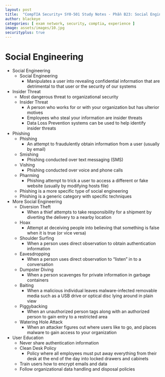 ```yaml
---
layout: post
title:  "CompTIA Security+ SY0-501 Study Notes - Phần B23: Social Engineering"
author: blackeye
categories: [ exam network, security, comptia, experience ]
image: assets/images/10.jpg
securityplus: true
---
```

# Social Engineering
* Social Engineering
    * Social Engineering
        * Manipulates a user into revealing confidential information that are detrimental to that user or the security of our systems
* Insider Threat
    * Most dangerous threat to organizational security
    * Insider Threat
        * A person who works for or with your organization but has ulterior
        motives
        * Employees who steal your information are insider threats
        * Data Loss Prevention systems can be used to help identify insider threats
* Phishing
    * Phishing
        * An attempt to fraudulently obtain information from a user (usually by email)
    * Smishing
        * Phishing conducted over text messaging (SMS)
    * Vishing
        * Phishing conducted over voice and phone calls
    * Pharming
        * Phishing attempt to trick a user to access a different or fake website (usually by modifying hosts file)
    * Phishing is a more specific type of social engineering
    * Phishing is a generic category with specific techniques
* More Social Engineering
    * Diversion Theft
        * When a thief attempts to take responsibility for a shipment by diverting the delivery to a nearby location
    * Hoax
        * Attempt at deceiving people into believing that something is false when it is true (or vice versa)
    * Shoulder Surfing
        * When a person uses direct observation to obtain authentication information
    * Eavesdropping
        * When a person uses direct observation to “listen” in to a conversation
    * Dumpster Diving
        * When a person scavenges for private information in garbage containers
    * Baiting
        * When a malicious individual leaves malware-infected removable media such as a USB drive or optical disc lying around in plain view
    * Piggybacking
        * When an unauthorized person tags along with an authorized person to gain entry to a restricted area
    * Watering Hole Attack
        * When an attacker figures out where users like to go, and places malware to gain access to your organization
* User Education
    * Never share authentication information
    * Clean Desk Policy
        * Policy where all employees must put away everything from their desk at the end of the day into locked drawers and cabinets
    * Train users how to encrypt emails and data
    * Follow organizational data handling and disposal policies
